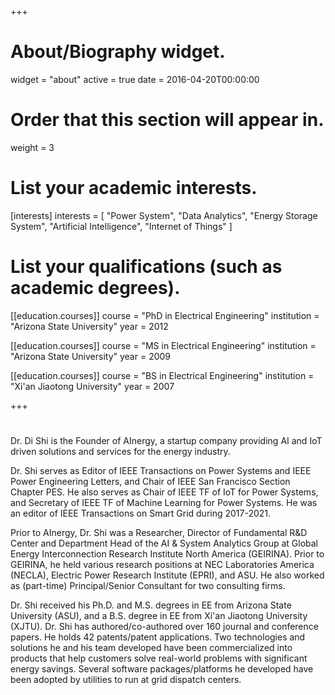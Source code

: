 +++
# About/Biography widget.
widget = "about"
active = true
date = 2016-04-20T00:00:00

# Order that this section will appear in.
weight = 3

# List your academic interests.
[interests]
  interests = [
    "Power System",
    "Data Analytics",
    "Energy Storage System",
    "Artificial Intelligence",
    "Internet of Things"
  ]

# List your qualifications (such as academic degrees).
[[education.courses]]
  course = "PhD in Electrical Engineering"
  institution = "Arizona State University"
  year = 2012

[[education.courses]]
  course = "MS in Electrical Engineering"
  institution = "Arizona State University"
  year = 2009

[[education.courses]]
  course = "BS in Electrical Engineering"
  institution = "Xi'an Jiaotong University"
  year = 2007
 
+++

# 
Dr. Di Shi is the Founder of AInergy, a startup company providing AI and IoT driven solutions and services for the energy industry.

Dr. Shi serves as Editor of IEEE Transactions on Power Systems and IEEE Power Engineering Letters, and Chair of IEEE San Francisco Section Chapter PES. He also serves as Chair of IEEE TF of IoT for Power Systems, and Secretary of IEEE TF of Machine Learning for Power Systems. He was an editor of IEEE Transactions on Smart Grid during 2017-2021.

Prior to AInergy, Dr. Shi was a Researcher, Director of Fundamental R&D Center and Department Head of the AI & System Analytics Group at Global Energy Interconnection Research Institute North America (GEIRINA). Prior to GEIRINA, he held various research positions at NEC Laboratories America (NECLA), Electric Power Research Institute (EPRI), and ASU. He also worked as (part-time) Principal/Senior Consultant for two consulting firms. 

Dr. Shi received his Ph.D. and M.S. degrees in EE from Arizona State University (ASU), and a B.S. degree in EE from Xi'an Jiaotong University (XJTU). Dr. Shi has authored/co-authored over 160 journal and conference papers. He holds 42 patents/patent applications. Two technologies and solutions he and his team developed have been commercialized into products that help customers solve real-world problems with significant energy savings. Several software packages/platforms he developed have been adopted by utilities to run at grid dispatch centers.
